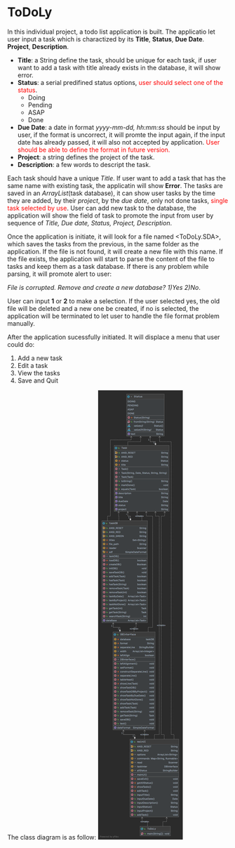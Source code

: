 # ToDoLy

In this individual project, a todo list application is built. The applicatio let user input a task which is charactized by its **Title**, **Status**, **Due Date**. **Project**, **Description**.

* **Title**: a String define the task, should be unique for each task, if user want to add a task with title already exists in the database, it will show error.
* **Status**: a serial predifined status options, <span style = "color:red"> user should select one of the status</span>.
  * Doing
  * Pending
  * ASAP
  * Done
* **Due Date**: a date in format *yyyy-mm-dd, hh:mm:ss* should be input by user, if the format is uncorrect, it will promte the input again, if the input date has already passed, it will also not accepted by application. <span style="color:red"> User should be able to define the format in future version. </span>
* **Project**: a string defines the project of the task.
* **Description**: a few words to descript the task.

Each task should have a unique *Title*. If user want to add a task that has the same name with existing task, the applicatin will show **Error**. The tasks are saved in an *ArrayList*(task database), it can show user tasks by the time they are added, by their *project*, by the *due date*, only not done tasks, <span style="color:red">single task selected by use</span>. User can add new task to the database, the application will show the field of task to promote the input from user by sequence of *Title, Due date, Status, Project, Description*.

Once the application is initiate, it will look for a file named <ToDoLy.SDA>, which saves the tasks from the previous, in the same folder as the application. If the file is not found, it will create a new file with this name. If the file exists, the application will start to parse the content of the file to tasks and keep them as a task database. If there is any problem while parsing, it will promote alert to user:

*File is corrupted. Remove and create a new database? 1)Yes 2)No*.

User can input **1** or **2** to make a selection. If the user selected yes, the old file will be deleted and a new one be created, if no is selected, the application will be terminated to let user to handle the file format problem manually.

After the application sucessfully initiated. It will displace a menu that user could do: 


1. Add a new task
2. Edit a task
3. View the tasks
4. Save and Quit

The class diagram is as follow:
![Class Diagram](https://github.com/shach934/individual_project/blob/main/Package%20individual_project.png?raw=true)

